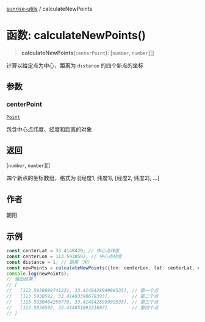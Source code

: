 [sunrise-utils](../globals.md) / calculateNewPoints

# 函数: calculateNewPoints()

> **calculateNewPoints**(`centerPoint`): \[`number`, `number`\][]

计算以给定点为中心，距离为 `distance` 的四个新点的坐标

## 参数

### centerPoint

[`Point`](../type-aliases/Point.md)

包含中心点纬度、经度和距离的对象

## 返回

\[`number`, `number`\][]

四个新点的坐标数组，格式为 [[经度1, 纬度1], [经度2, 纬度2], ...]

## 作者

朝阳

## 示例

```ts
const centerLat = 33.4148429; // 中心点纬度
const centerLon = 113.5930592; // 中心点经度
const distance = 1; // 距离（米）
const newPoints = calculateNewPoints({lon: centerLon, lat: centerLat, centerLon, distance});
console.log(newPoints);
// 输出结果：
// [
//   [113.5930699741221, 33.414842899999535], // 第一个点
//   [113.5930592, 33.41483390678393],        // 第二个点
//   [113.5930484258779, 33.414842899999535], // 第三个点
//   [113.5930592, 33.41485189321607]         // 第四个点
// ]
```
